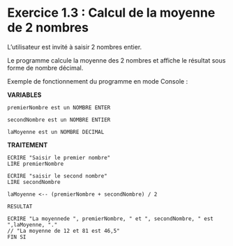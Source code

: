 # Exercice 1.3 : Calcul de la moyenne de 2 nombres

L’utilisateur est invité à saisir 2 nombres entier.

Le programme calcule la moyenne des 2 nombres et affiche le résultat sous forme de nombre décimal.

Exemple de fonctionnement du programme en mode Console :

**VARIABLES**

```
premierNombre est un NOMBRE ENTER

secondNombre est un NOMBRE ENTIER

laMoyenne est un NOMBRE DECIMAL
```

**TRAITEMENT**

```
ECRIRE "Saisir le premier nombre"
LIRE premierNombre

ECRIRE "saisir le second nombre"
LIRE secondNombre

laMoyenne <-- (premierNombre + secondNombre) / 2
```

```
RESULTAT

ECRIRE "La moyennede ", premierNombre, " et ", secondNombre, " est ",laMoyenne, "."
// "La moyenne de 12 et 81 est 46,5"
FIN SI